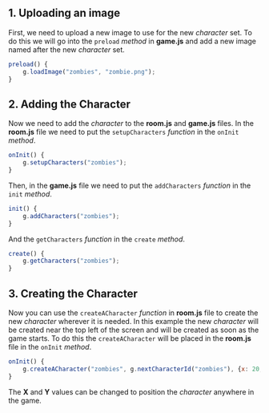 ## 1. Uploading an image
First, we need to upload a new image to use for the new _character_ set. To do this we will go into the `preload` _method_ in **game.js** and add a new image named after the new _character_ set.
```javascript
preload() {
	g.loadImage("zombies", "zombie.png");
}
```
## 2. Adding the Character
Now we need to add the _character_ to the **room.js** and **game.js** files. In the **room.js** file we need to put the `setupCharacters` _function_ in the `onInit` _method_.
```javascript
onInit() {
	g.setupCharacters("zombies");
}
```
Then, in the **game.js** file we need to put the `addCharacters` _function_ in the `init` _method_.
```javascript
init() {
	g.addCharacters("zombies");
}
```
And the `getCharacters` _function_ in the `create` _method_.
```javascript
create() {
	g.getCharacters("zombies");
}
```
## 3. Creating the Character
Now you can use the `createACharacter` _function_ in **room.js** file to create the new _character_ wherever it is needed. In this example the new _character_ will be created near the top left of the screen and will be created as soon as the game starts. To do this the `createACharacter` will be placed in the **room.js** file in the `onInit` _method_.
```javascript
onInit() {
	g.createACharacter("zombies", g.nextCharacterId("zombies"), {x: 20, y: 20});
}
```
The **X** and **Y** values can be changed to position the _character_ anywhere in the game.
